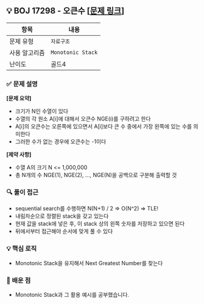 ## 💡 BOJ 17298 - 오큰수 [[문제 링크](https://www.acmicpc.net/problem/17298)]

| 항목 | 내용 |
|------|------|
| 문제 유형 | `자료구조` |
| 사용 알고리즘 | `Monotonic Stack` |
| 난이도 | 골드4 |

### ✅ 문제 설명
**[문제 요약]**

- 크기가 N인 수열이 있다
- 수열의 각 원소 A[i]에 대해서 오큰수 NGE(i)를 구하려고 한다
- A[i]의 오큰수는 오른쪽에 있으면서 A[i]보다 큰 수 중에서 가장 왼쪽에 있는 수를 의미한다
- 그러한 수가 없는 경우에 오큰수는 -1이다

**[제약 사항]**

- 수열 A의 크기 N <= 1,000,000
- 총 N개의 수 NGE(1), NGE(2), ..., NGE(N)을 공백으로 구분해 출력할 것

### 🔍 풀이 접근
- sequential search를 수행하면 N(N+1) / 2 => O(N^2) => TLE!
- 내림차순으로 정렬된 stack을 갖고 있는다
- 현재 값을 stack에 넣은 후, 이 stack 상의 왼쪽 숫자를 저장하고 있으면 된다
- 뒤에서부터 접근해야 순서에 맞게 풀 수 있다

### 💡 핵심 로직
- Monotonic Stack을 유지해서 Next Greatest Number를 찾는다

### 📌 배운 점
- Monotonic Stack과 그 활용 예시를 공부했습니다.
